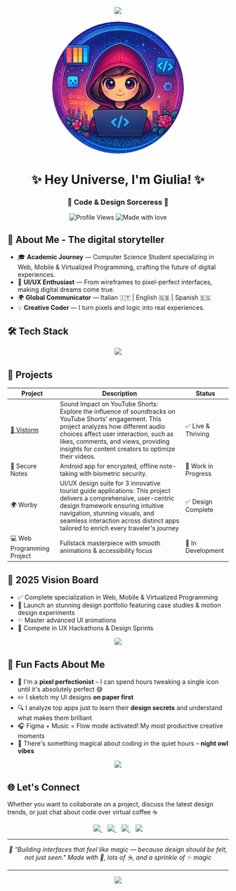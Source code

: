 <p align="center">
  <img src="https://capsule-render.vercel.app/api?type=egg&color=0:FF00FF,20:00FFFF,40:FF00FF,60:00FFFF,80:FF00FF,100:FF00FF&height=190&section=header&text=Giulia's%20Profile%20&fontSize=26&fontColor=ffffff&animation=fadeIn" />
</p>

<div align="center">
  <img src="https://github.com/queenofh3ll20/test/raw/main/icon2.png" width="300" alt="Giulia Logo" style="border-radius:50%;" />
  
  <h1>✨ Hey Universe, I'm Giulia! ✨</h1>
  <h3>🚀 Code  & Design Sorceress 🎨</h3>
  

<p align="center">
  <img src="https://komarev.com/ghpvc/?username=queenofh3ll20&style=for-the-badge&color=00D9FF" alt="Profile Views"/>
  <img src="https://img.shields.io/badge/Made%20with-love%20%26%20coffee-00D9FF?style=for-the-badge" alt="Made with love"/>
</p>
</div>


## 🌟 About Me - The digital storyteller

- 🎓 **Academic Journey** — Computer Science Student specializing in Web, Mobile & Virtualized Programming, crafting the future of digital experiences.
- 🎨 **UI/UX Enthusiast** — From wireframes to pixel-perfect interfaces, making digital dreams come true.
- 🌍 **Global Communicator** — Italian 🇮🇹 | English 🇬🇧 | Spanish 🇪🇸  
- 💡 **Creative Coder** — I turn pixels and logic into real experiences.


## 🛠️ Tech Stack

<p align="center">
  <img src="https://skillicons.dev/icons?i=java,cpp,c,py,html,css,js,processing,php,laravel,angular,mysql,spring,maven,docker,git,github,figma,photoshop,androidstudio,firebase,elasticsearch,vim,vscode&perline=8&theme=dark" />
</p>


## 🚀 Projects

| Project                                                | Description                                                                                                                                                                                                                                                                          | Status              |
| ------------------------------------------------------ | ------------------------------------------------------------------------------------------------------------------------------------------------------------------------------------------------------------------------------------------------------------------------------------ | ------------------- |
| [🎇 Vistorm](https://github.com/queenofh3ll20/vistorm) | Sound Impact on YouTube Shorts: Explore the influence of soundtracks on YouTube Shorts' engagement. This project analyzes how different audio choices affect user interaction, such as likes, comments, and views, providing insights for content creators to optimize their videos. | ✅ Live & Thriving   |
| 📱 Secure Notes                                        | Android app for encrypted, offline note-taking with biometric security.                                                                                                                                                                                                              | 🔄 Work in Progress |
| 🌍 Worby                                               | UI/UX design suite for 3 innovative tourist guide applications: This project delivers a comprehensive, user-centric design framework ensuring intuitive navigation, stunning visuals, and seamless interaction across distinct apps tailored to enrich every traveler's journey      | ✅ Design Complete   |
| 💻 Web Programming Project                             | Fullstack masterpiece with smooth animations & accessibility focus                                                                                                                                                                                                                   | 🔄 In Development   |


## 🎯 2025 Vision Board

- ✅ Complete specialization in Web, Mobile & Virtualized Programming  
- 🎨 Launch an stunning design portfolio featuring case studies & motion design experiments
- ✨ Master advanced UI animations
- 🚀 Compete in UX Hackathons & Design Sprints

<div align="center">
  <img src="https://capsule-render.vercel.app/api?type=transparent&color=0:E100FF,100:7F00FF&height=100&section=footer&text=Keep%20coding!&fontSize=24&fontColor=00ffff&animation=twinkling" />
</div>


## 🎉 Fun Facts About Me

- 🎨 I'm a **pixel perfectionist** – I can spend hours tweaking a single icon until it's absolutely perfect 😅
- ✏️ I sketch my UI designs **on paper first**
- 🔍 I analyze top apps just to learn their **design secrets** and understand what makes them brilliant
- 🎧 Figma + Music = Flow mode activated! My most productive creative moments
- 🌙 There's something magical about coding in the quiet hours – **night owl vibes**

<p align="center">
  <img src="https://capsule-render.vercel.app/api?type=venom&color=0:8B00FF,100:DA70D6&height=200&section=header&text=Create%20with%20precision&fontSize=28&fontColor=ffffff&animation=scaleIn" />
</p>

## 🌐 Let's Connect

Whether you want to collaborate on a project, discuss the latest design trends, or just chat about code over virtual coffee ☕

<div align="center">

<a href="https://www.linkedin.com/in/yourprofile" target="_blank">
  <img src="https://skillicons.dev/icons?i=linkedin" />
</a>
&nbsp;&nbsp;
<a href="mailto:contact.me@example.com">
  <img src="https://skillicons.dev/icons?i=gmail" />
</a>
&nbsp;&nbsp;
<a href="https://github.com/queenofh3ll20">
  <img src="https://skillicons.dev/icons?i=github" />
</a>
&nbsp;&nbsp;
<a href="https://discordapp.com/users/giulia#1234">
  <img src="https://skillicons.dev/icons?i=discord" />
</a>

</div>

---

<p align="center"><i>💫 "Building interfaces that feel like magic — because design should be felt, not just seen."
Made with 💜, lots of ☕, and a sprinkle of ✨ magic</i></p>

---

<div align="center">
  <img src="https://capsule-render.vercel.app/api?type=slice&color=0:FF0080,100:0080FF&height=150&section=footer&text=Thanks%20for%20visiting!&fontSize=20&fontColor=ffffff&animation=blinking" />
</div>
